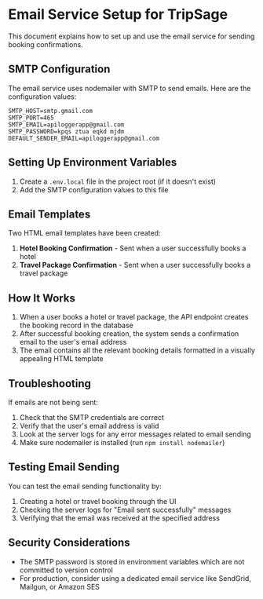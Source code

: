 # Email Service Setup for TripSage

This document explains how to set up and use the email service for sending booking confirmations.

## SMTP Configuration

The email service uses nodemailer with SMTP to send emails. Here are the configuration values:

```
SMTP_HOST=smtp.gmail.com
SMTP_PORT=465
SMTP_EMAIL=apiloggerapp@gmail.com
SMTP_PASSWORD=kpqs ztua eqkd mjdm
DEFAULT_SENDER_EMAIL=apiloggerapp@gmail.com
```

## Setting Up Environment Variables

1. Create a `.env.local` file in the project root (if it doesn't exist)
2. Add the SMTP configuration values to this file

## Email Templates

Two HTML email templates have been created:

1. **Hotel Booking Confirmation** - Sent when a user successfully books a hotel
2. **Travel Package Confirmation** - Sent when a user successfully books a travel package

## How It Works

1. When a user books a hotel or travel package, the API endpoint creates the booking record in the database
2. After successful booking creation, the system sends a confirmation email to the user's email address
3. The email contains all the relevant booking details formatted in a visually appealing HTML template

## Troubleshooting

If emails are not being sent:

1. Check that the SMTP credentials are correct
2. Verify that the user's email address is valid
3. Look at the server logs for any error messages related to email sending
4. Make sure nodemailer is installed (run `npm install nodemailer`)

## Testing Email Sending

You can test the email sending functionality by:

1. Creating a hotel or travel booking through the UI
2. Checking the server logs for "Email sent successfully" messages
3. Verifying that the email was received at the specified address

## Security Considerations

- The SMTP password is stored in environment variables which are not committed to version control
- For production, consider using a dedicated email service like SendGrid, Mailgun, or Amazon SES 